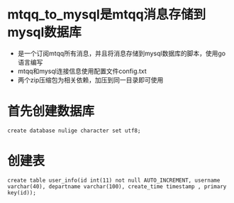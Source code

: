 # mtqq_to_mysql是mtqq消息存储到mysql数据库

- 是一个订阅mtqq所有消息，并且将消息存储到mysql数据库的脚本，使用go语言编写
- mtqq和mysql连接信息使用配置文件config.txt
- 两个zip压缩包为相关依赖，加压到同一目录即可使用

# 首先创建数据库
```
create database nulige character set utf8;
```

# 创建表
```
create table user_info(id int(11) not null AUTO_INCREMENT, username varchar(40), departname varchar(100), create_time timestamp , primary key(id));
```
